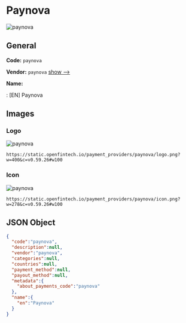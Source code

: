 
# Paynova 
![paynova](https://static.openfintech.io/payment_providers/paynova/logo.png?w=400&c=v0.59.26#w100)  

## General 
 
**Code:** `paynova` 
 
**Vendor:** `paynova` [show -->](/vendors/paynova/) 
 
**Name:** 
 
:	[EN] Paynova 
 

## Images 

### Logo 
 
![paynova](https://static.openfintech.io/payment_providers/paynova/logo.png?w=400&c=v0.59.26#w100)  

```
https://static.openfintech.io/payment_providers/paynova/logo.png?w=400&c=v0.59.26#w100
```  

### Icon 
 
![paynova](https://static.openfintech.io/payment_providers/paynova/icon.png?w=278&c=v0.59.26#w100)  

```
https://static.openfintech.io/payment_providers/paynova/icon.png?w=278&c=v0.59.26#w100
```  

## JSON Object 

```json
{
  "code":"paynova",
  "description":null,
  "vendor":"paynova",
  "categories":null,
  "countries":null,
  "payment_method":null,
  "payout_method":null,
  "metadata":{
    "about_payments_code":"paynova"
  },
  "name":{
    "en":"Paynova"
  }
}
```  
